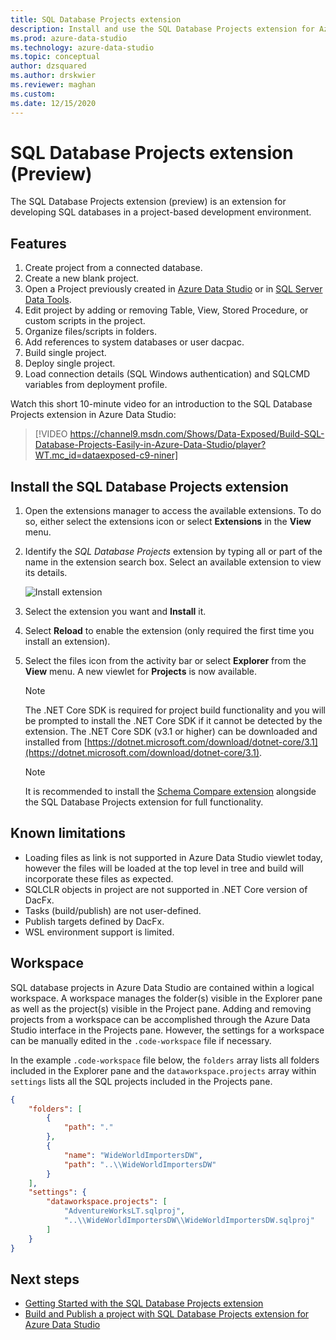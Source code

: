 ```yaml
---
title: SQL Database Projects extension
description: Install and use the SQL Database Projects extension for Azure Data Studio.
ms.prod: azure-data-studio
ms.technology: azure-data-studio
ms.topic: conceptual
author: dzsquared
ms.author: drskwier
ms.reviewer: maghan
ms.custom: 
ms.date: 12/15/2020
---
```


# SQL Database Projects extension (Preview)

The SQL Database Projects extension (preview) is an extension for developing SQL databases in a project-based development environment. 


## Features

1. Create project from a connected database.
2. Create a new blank project.
3. Open a Project previously created in [Azure Data Studio](sql-database-project-extension-getting-started.md) or in [SQL Server Data Tools](../../ssdt/sql-server-data-tools.md).
4. Edit project by adding or removing Table, View, Stored Procedure, or custom scripts in the project.
5. Organize files/scripts in folders.
6. Add references to system databases or user dacpac.
7. Build single project.
8. Deploy single project.
9. Load connection details (SQL Windows authentication) and SQLCMD variables from deployment profile.

Watch this short 10-minute video for an introduction to the SQL Database Projects extension in Azure Data Studio:

> [!VIDEO https://channel9.msdn.com/Shows/Data-Exposed/Build-SQL-Database-Projects-Easily-in-Azure-Data-Studio/player?WT.mc_id=dataexposed-c9-niner]

## Install the SQL Database Projects extension

1. Open the extensions manager to access the available extensions.  To do so, either select the extensions icon or select **Extensions** in the **View** menu.
2. Identify the *SQL Database Projects* extension by typing all or part of the name in the extension search box. Select an available extension to view its details.

   ![Install extension](media/sql-database-projects-extension/install-database-projects.png)

3. Select the extension you want and **Install** it.
4. Select **Reload** to enable the extension (only required the first time you install an extension).
5. Select the files icon from the activity bar or select **Explorer** from the **View** menu. A new viewlet for **Projects** is now available.

   > [!NOTE]
   > The .NET Core SDK is required for project build functionality and you will be prompted to install the .NET Core SDK if it cannot be detected by the extension.  The .NET Core SDK (v3.1 or higher) can be downloaded and installed from [https://dotnet.microsoft.com/download/dotnet-core/3.1](https://dotnet.microsoft.com/download/dotnet-core/3.1).

   > [!NOTE]
   > It is recommended to install the [Schema Compare extension](schema-compare-extension.md) alongside the SQL Database Projects extension for full functionality.

## Known limitations

- Loading files as link is not supported in Azure Data Studio viewlet today, however the files will be loaded at the top level in tree and build will incorporate these files as expected.
- SQLCLR objects in project are not supported in .NET Core version of DacFx.
- Tasks (build/publish) are not user-defined.
- Publish targets defined by DacFx.
- WSL environment support is limited.

## Workspace
SQL database projects in Azure Data Studio are contained within a logical workspace.  A workspace manages the folder(s) visible in the Explorer pane as well as the project(s) visible in the Project pane. Adding and removing projects from a workspace can be accomplished through the Azure Data Studio interface in the Projects pane. However, the settings for a workspace can be manually edited in the `.code-workspace` file if necessary.

In the example `.code-workspace` file below, the `folders` array lists all folders included in the Explorer pane and the `dataworkspace.projects` array within `settings` lists all the SQL projects included in the Projects pane.

```json
{
	"folders": [
		{
			"path": "."
		},
		{
			"name": "WideWorldImportersDW",
			"path": "..\\WideWorldImportersDW"
		}
	],
	"settings": {
		"dataworkspace.projects": [
			"AdventureWorksLT.sqlproj",
			"..\\WideWorldImportersDW\\WideWorldImportersDW.sqlproj"
		]
	}
}
```

## Next steps

- [Getting Started with the SQL Database Projects extension](sql-database-project-extension-getting-started.md)
- [Build and Publish a project with SQL Database Projects extension for Azure Data Studio](sql-database-project-extension-build.md)
